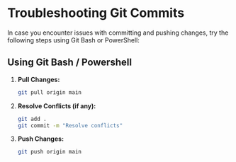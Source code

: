 # Troubleshooting Git Commits

In case you encounter issues with committing and pushing changes, try the following steps using Git Bash or PowerShell:

## Using Git Bash / Powershell

1. **Pull Changes:**
    ```bash
    git pull origin main
    ```

2. **Resolve Conflicts (if any):**
    ```bash
    git add .
    git commit -m "Resolve conflicts"
    ```

3. **Push Changes:**
    ```bash
    git push origin main
    ```


